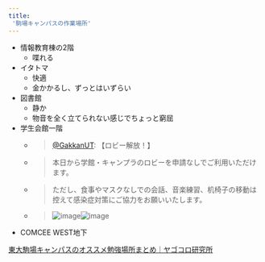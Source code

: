 ```yaml
---
title:
 '駒場キャンパスの作業場所'
---
```


- 情報教育棟の2階
    - 喋れる
- イタトマ
    - 快適
    - 金かかるし、ずっとはいずらい
- 図書館
    - 静か
    - 物音を全く立てられない感じでちょっと窮屈
- 学生会館一階
    - > [@GakkanUT](https://twitter.com/GakkanUT/status/1515182197044813828?ref_src=twsrc^tfw|twcamp^embeddedtimeline|twterm^profile%3AGakkanUT|twgr^eyJ0ZndfZXhwZXJpbWVudHNfY29va2llX2V4cGlyYXRpb24iOnsiYnVja2V0IjoxMjA5NjAwLCJ2ZXJzaW9uIjpudWxsfSwidGZ3X3NwYWNlX2NhcmQiOnsiYnVja2V0Ijoib2ZmIiwidmVyc2lvbiI6bnVsbH0sInRmd19zZW5zaXRpdmVfbWVkaWFfaW50ZXJzdGl0aWFsXzEzOTYzIjp7ImJ1Y2tldCI6ImludGVyc3RpdGlhbCIsInZlcnNpb24iOjR9fQ%3D%3D|twcon^timelinechrome&ref_url=https%3A%2F%2Fwww.gkuc.net%2Fguide%2Fservice%2F): 【ロビー解放！】
    - > 本日から学館・キャンプラのロビーを申請なしでご利用いただけます。
    - > ただし、食事やマスクなしでの会話、音楽練習、机椅子の移動は控えて感染症対策にご協力をお願いいたします。
    - > ![image](https://pbs.twimg.com/media/FQcCK09aMAMkURc.jpg)![image](https://pbs.twimg.com/media/FQcCK0-aUAQjT65.jpg)
- COMCEE WEST地下


[東大駒場キャンパスのオススメ勉強場所まとめ｜ヤゴコロ研究所](https://yagokoro-lab.com/komaba-study/)

